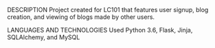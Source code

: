 DESCRIPTION
Project created for LC101 that features user signup, blog creation, and viewing of blogs made by other users.

LANGUAGES AND TECHNOLOGIES
Used Python 3.6, Flask, Jinja, SQLAlchemy, and MySQL
